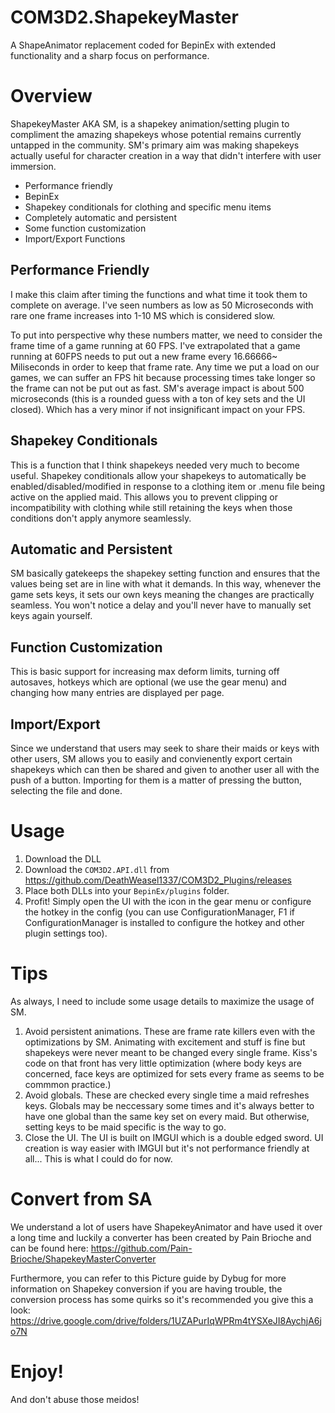 # COM3D2.ShapekeyMaster
A ShapeAnimator replacement coded for BepinEx with extended functionality and a sharp focus on performance.

# Overview

ShapekeyMaster AKA SM, is a shapekey animation/setting plugin to compliment the amazing shapekeys whose potential remains currently untapped in the community. SM's primary aim was making shapekeys actually useful for character creation in a way that didn't interfere with user immersion.

- Performance friendly
- BepinEx
- Shapekey conditionals for clothing and specific menu items
- Completely automatic and persistent
- Some function customization
- Import/Export Functions

## Performance Friendly
I make this claim after timing the functions and what time it took them to complete on average. I've seen numbers as low as 50 Microseconds with rare one frame increases into 1-10 MS which is considered slow.

To put into perspective why these numbers matter, we need to consider the frame time of a game running at 60 FPS. I've extrapolated that a game running at 60FPS needs to put out a new frame every 16.66666~ Miliseconds in order to keep that frame rate. Any time we put a load on our games, we can suffer an FPS hit because processing times take longer so the frame can not be put out as fast. SM's average impact is about 500 microseconds (this is a rounded guess with a ton of key sets and the UI closed). Which has a very minor if not insignificant impact on your FPS.

## Shapekey Conditionals
This is a function that I think shapekeys needed very much to become useful. Shapekey conditionals allow your shapekeys to automatically be enabled/disabled/modified in response to a clothing item or .menu file being active on the applied maid. This allows you to prevent clipping or incompatibility with clothing while still retaining the keys when those conditions don't apply anymore seamlessly.

## Automatic and Persistent
SM basically gatekeeps the shapekey setting function and ensures that the values being set are in line with what it demands. In this way, whenever the game sets keys, it sets our own keys meaning the changes are practically seamless. You won't notice a delay and you'll never have to manually set keys again yourself.

## Function Customization
This is basic support for increasing max deform limits, turning off autosaves, hotkeys which are optional (we use the gear menu) and changing how many entries are displayed per page.

## Import/Export
Since we understand that users may seek to share their maids or keys with other users, SM allows you to easily and convienently export certain shapekeys which can then be shared and given to another user all with the push of a button. Importing for them is a matter of pressing the button, selecting the file and done.

# Usage
1. Download the DLL
2. Download the `COM3D2.API.dll` from https://github.com/DeathWeasel1337/COM3D2_Plugins/releases
3. Place both DLLs into your `BepinEx/plugins` folder.
4. Profit! Simply open the UI with the icon in the gear menu or configure the hotkey in the config (you can use ConfigurationManager, F1 if ConfigurationManager is installed to configure the hotkey and other plugin settings too).

# Tips
As always, I need to include some usage details to maximize the usage of SM.

1. Avoid persistent animations. These are frame rate killers even with the optimizations by SM. Animating with excitement and stuff is fine but shapekeys were never meant to be changed every single frame. Kiss's code on that front has very little optimization (where body keys are concerned, face keys are optimized for sets every frame as seems to be commmon practice.)
2. Avoid globals. These are checked every single time a maid refreshes keys. Globals may be neccessary some times and it's always better to have one global than the same key set on every maid. But otherwise, setting keys to be maid specific is the way to go.
3. Close the UI. The UI is built on IMGUI which is a double edged sword. UI creation is way easier with IMGUI but it's not performance friendly at all... This is what I could do for now.

# Convert from SA
We understand a lot of users have ShapekeyAnimator and have used it over a long time and luckily a converter has been created by Pain Brioche and can be found here: https://github.com/Pain-Brioche/ShapekeyMasterConverter

Furthermore, you can refer to this Picture guide by Dybug for more information on Shapekey conversion if you are having trouble, the conversion process has some quirks so it's recommended you give this a look: https://drive.google.com/drive/folders/1UZAPurIqWPRm4tYSXeJI8AychjA6jo7N

# Enjoy!
And don't abuse those meidos!

